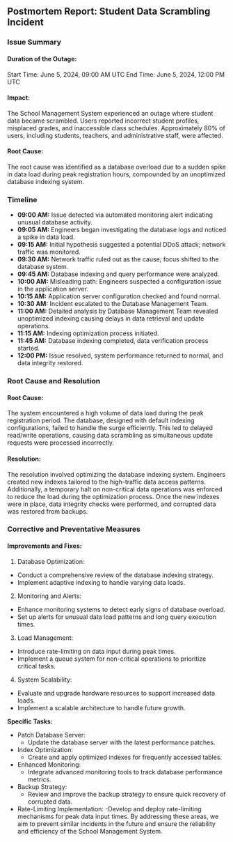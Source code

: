 ## Postmortem Report: Student Data Scrambling Incident

### Issue Summary
#### Duration of the Outage:
Start Time: June 5, 2024, 09:00 AM UTC
End Time: June 5, 2024, 12:00 PM UTC

#### Impact:
The School Management System experienced an outage where student data became scrambled. Users reported incorrect student profiles, misplaced grades, and inaccessible class schedules. Approximately 80% of users, including students, teachers, and administrative staff, were affected.

#### Root Cause:
The root cause was identified as a database overload due to a sudden spike in data load during peak registration hours, compounded by an unoptimized database indexing system.

### Timeline
- **09:00 AM:** Issue detected via automated monitoring alert indicating unusual database activity.
- **09:05 AM:** Engineers began investigating the database logs and noticed a spike in data load.
- **09:15 AM:** Initial hypothesis suggested a potential DDoS attack; network traffic was monitored.
- **09:30 AM:** Network traffic ruled out as the cause; focus shifted to the database system.
- **09:45 AM:** Database indexing and query performance were analyzed.
- **10:00 AM:** Misleading path: Engineers suspected a configuration issue in the application server.
- **10:15 AM:** Application server configuration checked and found normal.
- **10:30 AM:** Incident escalated to the Database Management Team.
- **11:00 AM:** Detailed analysis by Database Management Team revealed unoptimized indexing causing delays in data retrieval and update operations.
- **11:15 AM:** Indexing optimization process initiated.
- **11:45 AM:** Database indexing completed, data verification process started.
- **12:00 PM:** Issue resolved, system performance returned to normal, and data integrity restored.

### Root Cause and Resolution
#### Root Cause:
The system encountered a high volume of data load during the peak registration period. The database, designed with default indexing configurations, failed to handle the surge efficiently. This led to delayed read/write operations, causing data scrambling as simultaneous update requests were processed incorrectly.

#### Resolution:
The resolution involved optimizing the database indexing system. Engineers created new indexes tailored to the high-traffic data access patterns. Additionally, a temporary halt on non-critical data operations was enforced to reduce the load during the optimization process. Once the new indexes were in place, data integrity checks were performed, and corrupted data was restored from backups.

### Corrective and Preventative Measures
#### Improvements and Fixes:

1. Database Optimization:

- Conduct a comprehensive review of the database indexing strategy.
- Implement adaptive indexing to handle varying data loads.
2. Monitoring and Alerts:

- Enhance monitoring systems to detect early signs of database overload.
- Set up alerts for unusual data load patterns and long query execution times.
3. Load Management:

- Introduce rate-limiting on data input during peak times.
- Implement a queue system for non-critical operations to prioritize critical tasks.
4. System Scalability:

- Evaluate and upgrade hardware resources to support increased data loads.
- Implement a scalable architecture to handle future growth.
  
**Specific Tasks:**

- Patch Database Server:
  - Update the database server with the latest performance patches.
- Index Optimization:
  - Create and apply optimized indexes for frequently accessed tables.
- Enhanced Monitoring:
  - Integrate advanced monitoring tools to track database performance metrics.
- Backup Strategy:
  - Review and improve the backup strategy to ensure quick recovery of corrupted data.
- Rate-Limiting Implementation:
  -Develop and deploy rate-limiting mechanisms for peak data input times.
By addressing these areas, we aim to prevent similar incidents in the future and ensure the reliability and efficiency of the School Management System.
